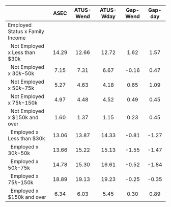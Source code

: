 
|                      |         ASEC |    ATUS-Wend |    ATUS-Wday |     Gap-Wend |      Gap-day |
| -------------------- | :----------: | :----------: | :----------: | :----------: | :----------: |
| Employed Status x Family Income |              |              |              |              |              |
| &nbsp;&nbsp;Not Employed x Less than $30k |        14.29 |        12.66 |        12.72 |         1.62 |         1.57 |
| &nbsp;&nbsp;Not Employed x $30k-$50k |         7.15 |         7.31 |         6.67 |        -0.16 |         0.47 |
| &nbsp;&nbsp;Not Employed x $50k-$75k |         5.27 |         4.63 |         4.18 |         0.65 |         1.09 |
| &nbsp;&nbsp;Not Employed x $75k-$150k |         4.97 |         4.48 |         4.52 |         0.49 |         0.45 |
| &nbsp;&nbsp;Not Employed x $150k and over |         1.60 |         1.37 |         1.15 |         0.23 |         0.45 |
| &nbsp;&nbsp;Employed x Less than $30k |        13.06 |        13.87 |        14.33 |        -0.81 |        -1.27 |
| &nbsp;&nbsp;Employed x $30k-$50k |        13.66 |        15.22 |        15.13 |        -1.55 |        -1.47 |
| &nbsp;&nbsp;Employed x $50k-$75k |        14.78 |        15.30 |        16.61 |        -0.52 |        -1.84 |
| &nbsp;&nbsp;Employed x $75k-$150k |        18.89 |        19.13 |        19.23 |        -0.25 |        -0.35 |
| &nbsp;&nbsp;Employed x $150k and over |         6.34 |         6.03 |         5.45 |         0.30 |         0.89 |


